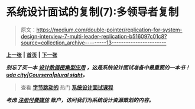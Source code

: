 # 系统设计面试的复制(7):多领导者复制

> 原文：<https://medium.com/double-pointer/replication-for-system-design-interview-7-multi-leader-replication-b516097c01c8?source=collection_archive---------13----------------------->

[**上一张**](https://bit.ly/3FVfm0O) **|** [**首页**](https://bit.ly/3tVGgRY) **|** [**下一张**](https://bit.ly/3qV4ZWC)

***别忘了买一本*** [***设计数据密集型应用***](https://amzn.to/3HWOSPm) ***，这是系统设计面试准备中最重要的一本书！***[***uda city***](https://bit.ly/3JIpvl4)***|***[***Coursera***](https://imp.i384100.net/zaYBB0)***|***[***plural sight***](https://pluralsight.pxf.io/Ao7GGK)***。***

> 查看 [**字节跳动的**](https://bytebytego.com?fpr=datajek34) 热门 [**系统设计面试课程**](https://bytebytego.com?fpr=datajek34)

***考虑*** [***注册付费媒体***](https://bit.ly/3LNjPXB) ***账户，访问我们为系统设计资源策划的内容。***